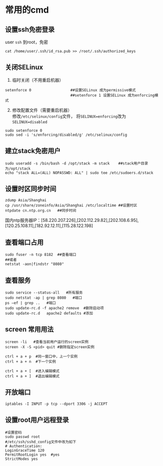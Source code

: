 # 常用的cmd
## 设置ssh免密登录
user `ssh` 到root，免密
```shell
cat /home/user/.ssh/id_rsa.pub >> /root/.ssh/authorized_keys
```
## 关闭SELinux  
1. 临时关闭（不用重启机器）
```shell
setenforce 0                  ##设置SELinux 成为permissive模式
                              ##setenforce 1 设置SELinux 成为enforcing模式
```
2.  修改配置文件（需要重启机器）  
修改`/etc/selinux/config`文件，
将`SELINUX=enforcing`改为`SELINUX=disabled`

```shell
sudo setenforce 0
sudo sed -i 's/enforcing/disabled/g' /etc/selinux/config
```

## 建立stack免密用户
```shell
sudo useradd -s /bin/bash -d /opt/stack -m stack    ##stack用户目录为/opt/stack
echo "stack ALL=(ALL) NOPASSWD: ALL" | sudo tee /etc/sudoers.d/stack
```
## 设置时区同步时间
```shell
zdump Asia/Shanghai   
cp /usr/share/zoneinfo/Asia/Shanghai /etc/localtime ##设置时区
ntpdate cn.ntp.org.cn   ##同步时间
```
国内ntp服务器IP：[58.220.207.226],[202.112.29.82],[202.108.6.95],[120.25.108.11],[182.92.12.11],[115.28.122.198]

## 查看端口占用
```shell
sudo fuser -n tcp 8182  ##查看端口
##或者
netstat -aon|findstr "8080"
```
## 查看服务
```shell
sudo service --status-all   #所有服务
sudo netstat -ap | grep 8080   #端口
ps –ef | grep ..   #端口
sudo update-rc.d -f apache2 remove  #删除启动项
sudo update-rc.d   apache2 defaults #添加
```
## screen 常用用法
```shell
screen -li   #查看当前用户运行的screen实例
screen -X -S <pid> quit #删除指定screen实例

ctrl + a + p  #同一窗口中，上一个实例
ctrl + a + n  #下一个实例

ctrl + a + [  #进入编辑模式
ctrl + a + ]  #退出编辑模式
```
## 开放端口
```shell
iptables -I INPUT -p tcp --dport 3306 -j ACCEPT
```
## 设置root用户远程登录
```shell
#设置密码
sudo passwd root
#/etc/ssh/sshd_config文件中改为如下
# Authentication:
LoginGraceTime 120
PermitRootLogin yes  #yes
StrictModes yes
```